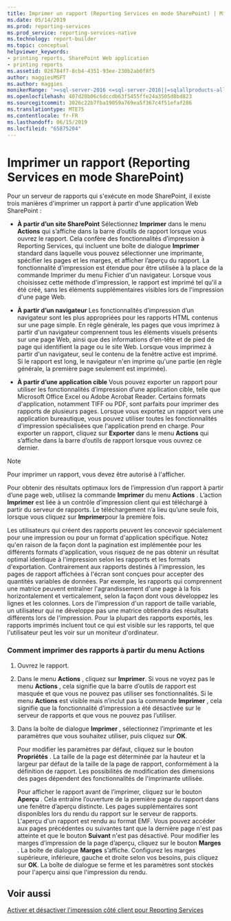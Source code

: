 ```yaml
---
title: Imprimer un rapport (Reporting Services en mode SharePoint) | Microsoft Docs
ms.date: 05/14/2019
ms.prod: reporting-services
ms.prod_service: reporting-services-native
ms.technology: report-builder
ms.topic: conceptual
helpviewer_keywords:
- printing reports, SharePoint Web application
- printing reports
ms.assetid: 026784f7-8cb4-4351-93ee-230b2ab0f8f5
author: maggiesMSFT
ms.author: maggies
monikerRange: '>=sql-server-2016 <=sql-server-2016||=sqlallproducts-allversions'
ms.openlocfilehash: 407d20b06c6dccdb63f5455ffe24a3505d8bd823
ms.sourcegitcommit: 3026c22b7fba19059a769ea5f367c4f51efaf286
ms.translationtype: MTE75
ms.contentlocale: fr-FR
ms.lasthandoff: 06/15/2019
ms.locfileid: "65875204"
---
```

# <a name="print-a-report-reporting-services-in-sharepoint-mode"></a>Imprimer un rapport (Reporting Services en mode SharePoint)
  Pour un serveur de rapports qui s'exécute en mode SharePoint, il existe trois manières d'imprimer un rapport à partir d'une application Web SharePoint :  
  
-   **À partir d’un site SharePoint** Sélectionnez **Imprimer** dans le menu **Actions** qui s’affiche dans la barre d’outils de rapport lorsque vous ouvrez le rapport. Cela confère des fonctionnalités d’impression à Reporting Services, qui incluent une boîte de dialogue **Imprimer** standard dans laquelle vous pouvez sélectionner une imprimante, spécifier les pages et les marges, et afficher l’aperçu du rapport. La fonctionnalité d'impression est étendue pour être utilisée à la place de la commande Imprimer du menu Fichier d'un navigateur. Lorsque vous choisissez cette méthode d'impression, le rapport est imprimé tel qu'il a été créé, sans les éléments supplémentaires visibles lors de l'impression d'une page Web.  
  
-   **À partir d’un navigateur** Les fonctionnalités d’impression d’un navigateur sont les plus appropriées pour les rapports HTML contenus sur une page simple. En règle générale, les pages que vous imprimez à partir d'un navigateur comprennent tous les éléments visuels présents sur une page Web, ainsi que des informations d'en-tête et de pied de page qui identifient la page ou le site Web. Lorsque vous imprimez à partir d'un navigateur, seul le contenu de la fenêtre active est imprimé. Si le rapport est long, le navigateur n'en imprime qu'une partie (en règle générale, la première page seulement est imprimée).  
  
-   **À partir d’une application cible** Vous pouvez exporter un rapport pour utiliser les fonctionnalités d’impression d’une application cible, telle que Microsoft Office Excel ou Adobe Acrobat Reader. Certains formats d'application, notamment TIFF ou PDF, sont parfaits pour imprimer des rapports de plusieurs pages. Lorsque vous exportez un rapport vers une application bureautique, vous pouvez utiliser toutes les fonctionnalités d'impression spécialisées que l'application prend en charge. Pour exporter un rapport, cliquez sur **Exporter** dans le menu **Actions** qui s’affiche dans la barre d’outils de rapport lorsque vous ouvrez ce dernier.  
  
> [!NOTE]  
>  Pour imprimer un rapport, vous devez être autorisé à l'afficher.  
  
 Pour obtenir des résultats optimaux lors de l’impression d’un rapport à partir d’une page web, utilisez la commande **Imprimer** du menu **Actions** . L’action **Imprimer** est liée à un contrôle d’impression client qui est téléchargé à partir du serveur de rapports. Le téléchargement n’a lieu qu’une seule fois, lorsque vous cliquez sur **Imprimer**pour la première fois.  
  
 Les utilisateurs qui créent des rapports peuvent les concevoir spécialement pour une impression ou pour un format d'application spécifique. Notez qu'en raison de la façon dont la pagination est implémentée pour les différents formats d'application, vous risquez de ne pas obtenir un résultat optimal identique à l'impression selon les rapports et les formats d'exportation. Contrairement aux rapports destinés à l'impression, les pages de rapport affichées à l'écran sont conçues pour accepter des quantités variables de données. Par exemple, les rapports qui comprennent une matrice peuvent entraîner l'agrandissement d'une page à la fois horizontalement et verticalement, selon la façon dont vous développez les lignes et les colonnes. Lors de l'impression d'un rapport de taille variable, un utilisateur qui ne développe pas une matrice obtiendra des résultats différents lors de l'impression. Pour la plupart des rapports exportés, les rapports imprimés incluent tout ce qui est visible sur les rapports, tel que l'utilisateur peut les voir sur un moniteur d'ordinateur.  
  
### <a name="how-to-print-reports-from-the-actions-menu"></a>Comment imprimer des rapports à partir du menu Actions  
  
1.  Ouvrez le rapport.  
  
2.  Dans le menu **Actions** , cliquez sur **Imprimer**. Si vous ne voyez pas le menu **Actions** , cela signifie que la barre d’outils de rapport est masquée et que vous ne pouvez pas utiliser ses fonctionnalités. Si le menu **Actions** est visible mais n’inclut pas la commande **Imprimer** , cela signifie que la fonctionnalité d’impression a été désactivée sur le serveur de rapports et que vous ne pouvez pas l’utiliser.  
  
3.  Dans la boîte de dialogue **Imprimer** , sélectionnez l’imprimante et les paramètres que vous souhaitez utiliser, puis cliquez sur **OK**.  
  
     Pour modifier les paramètres par défaut, cliquez sur le bouton **Propriétés** . La taille de la page est déterminée par la hauteur et la largeur par défaut de la taille de la page de rapport, conformément à la définition de rapport. Les possibilités de modification des dimensions des pages dépendent des fonctionnalités de l'imprimante utilisée.  
  
     Pour afficher le rapport avant de l’imprimer, cliquez sur le bouton **Aperçu** . Cela entraîne l’ouverture de la première page du rapport dans une fenêtre d’aperçu distincte. Les pages supplémentaires sont disponibles lors du rendu du rapport sur le serveur de rapports. L'aperçu d'un rapport est rendu au format EMF. Vous pouvez accéder aux pages précédentes ou suivantes tant que la dernière page n'est pas atteinte et que le bouton **Suivant** n'est pas désactivé. Pour modifier les marges d’impression de la page d’aperçu, cliquez sur le bouton **Marges** . La boîte de dialogue **Marges** s’affiche. Configurez les marges supérieure, inférieure, gauche et droite selon vos besoins, puis cliquez sur **OK**. La boîte de dialogue se ferme et les paramètres sont stockés pour l'aperçu ainsi que l'impression du rendu.  
  
## <a name="see-also"></a>Voir aussi  
 [Activer et désactiver l'impression côté client pour Reporting Services](../../reporting-services/report-server/enable-and-disable-client-side-printing-for-reporting-services.md)  
  
  

